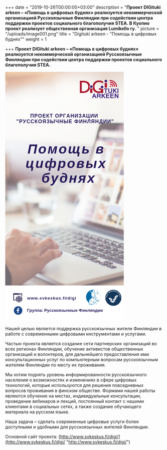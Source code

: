 +++
date = "2019-10-26T00:00:00+03:00"
description = "**Проект DIGituki arkeen – «Помощь в цифровых буднях» реализуется некоммерческой организацией Русскоязычные Финляндии при содействии центра поддержки проектов социального благополучия STEA. В Куопио проект реализует общественная организация Lumikello ry.** "
picture = "/uploads/image001.png"
title = "Digituki arkeen - \"Помощь в цифровых буднях\""
weight = 1

+++
**Проект DIGituki arkeen – «Помощь в цифровых буднях» реализуется некоммерческой организацией Русскоязычные Финляндии при содействии центра поддержки проектов социального благополучия STEA.**

![](/uploads/flyerdi.png)

Нашей целью является поддержка русскоязычных жителе Финляндии в работе с современными цифровыми инструментами и услугами.

Частью проекта является создание сети партнерских организаций во всех регионах Финляндии, обучение активистов общественных организаций и волонтеров, для дальнейшего предоставления ими консультационных услуг по компьютерным вопросам русскоязычным жителям Финляндии по месту их проживания.

Мы хотим поднять уровень информированности русскоязычного населения о возможностях и изменениях в сфере цифровых технологий, которые используются для решения повседневных вопросов проживания в финском обществе. Формами нашей работы являются обучение на местах, индивидуальные консультации, проведение вебинаров и лекций, постоянный контакт с нашими клиентами в социальных сетях, а также создание обучающего материала на русском языке.

Наша задача – сделать современные цифровые услуги более доступными и удобными для русскоязычных жителей Финляндии.

Основной сайт проекта: [http://www.svkeskus.fi/digi/](http://www.svkeskus.fi/digi/ "http://www.svkeskus.fi/digi/")